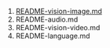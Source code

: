 1. [README-vision-image.md](README-vision-image.md)
1. README-audio.md
1. README-vision-video.md
1. README-language.md
